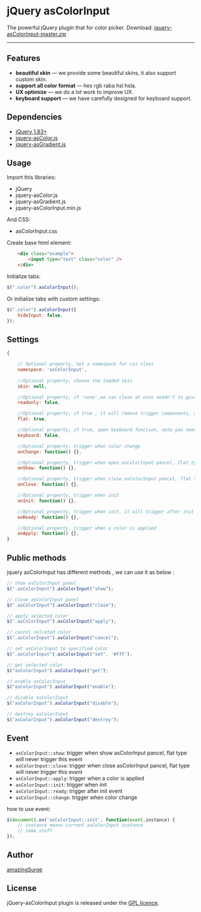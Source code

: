 # jQuery asColorInput

The powerful jQuery plugin that for color picker. 
Download: <a href="https://github.com/amazingSurge/jquery-asColorInput/archive/master.zip">jquery-asColorInput-master.zip</a>

***

## Features

* **beautiful skin** — we provide some beautiful skins, it also support custom skin.
* **support all color format** — hex rgb raba hsl hsla. 
* **UX optimize** — we do a lot work to improve UX.
* **keyboard support** — we have carefully designed for keyboard support.

## Dependencies
* <a href="http://jquery.com/" target="_blank">jQuery 1.83+</a>
* <a href="https://github.com/amazingSurge/jquery-asColor" target="_blank">jquery-asColor.js</a>
* <a href="https://github.com/amazingSurge/jquery-asGradient" target="_blank">jquery-asGradient.js</a>

## Usage

Import this libraries:
* jQuery
* jquery-asColor.js
* jquery-asGradient.js
* jquery-asColorInput.min.js

And CSS:
* asColorInput.css 

Create base html element:
```html
    <div class="example">
        <input type="text" class="color" /> 
    </div>
```

Initialize tabs:
```javascript
$(".color").asColorInput();
```

Or initialize tabs with custom settings:
```javascript
$(".color").asColorInput({
	hideInput: false,
});
```

## Settings

```javascript
{   

    // Optional property, Set a namespace for css class
    namespace: 'asColorInput',
    
    //Optional property, choose the loaded skin
    skin: null,

    //Optional property, if 'none',we can close at once needn't to give time to render css3 transition
    readonly: false,

    //Optional property, if true , it will remove trigger components, and show color panel on the page when page loaded.
    flat: true,

    //Optional property, if true, open keyboard function, note you need load jquery-asColorInput-keyboard.js file first 
    keyboard: false,

    //Optional property, trigger when color change 
    onChange: function() {},

    //Optional property, trigger when open asColorInput pancel, flat type will never trigger this event
    onShow: function() {},

    //Optional property, trigger when close asColorInput pancel, flat type will never trigger this event
    onClose: function() {},

    //Optional property, trigger when init
    onInit: function() {},

    //Optional property, trigger when init, it will trigger after init event
    onReady: function() {},

    //Optional property, trigger when a color is applied
    onApply: function() {},
}
```

## Public methods

jquery asColorInput has different methods , we can use it as below :
```javascript
// show asColorInput panel
$(".asColorInput").asColorInput("show");

// close asColorInput panel
$(".asColorInput").asColorInput("close");

// apply selected color
$(".asColorInput").asColorInput("apply");

// cancel selceted color
$(".asColorInput").asColorInput("cancel");

// set asColorInput to specified color
$(".asColorInput").asColorInput("set", '#fff');

// get selected color
$("asColorInput").asColorInput("get");

// enable asColorInput
$("asColorInput").asColorInput("enable");

// disable asColorInput
$("asColorInput").asColorInput("disable");

// destroy asColorInput
$("asColorInput").asColorInput("destroy");

```

## Event

* <code>asColorInput::show</code>: trigger when show asColorInput pancel, flat type will never trigger this event
* <code>asColorInput::close</code>: trigger when close asColorInput pancel, flat type will never trigger this event
* <code>asColorInput::apply</code>: trigger when a color is applied
* <code>asColorInput::init</code>: trigger when init
* <code>asColorInput::ready</code>: trigger after init event
* <code>asColorInput::change</code>: trigger when color change

how to use event:
```javascript
$(document).on('asColorInput::init', function(event,instance) {
    // instance means current asColorInput instance 
    // some stuff
});
```

## Author
[amazingSurge](http://amazingSurge.com)

## License
jQuery-asColorInput plugin is released under the <a href="https://github.com/amazingSurge/jquery-asColorInput/blob/master/LICENCE.GPL" target="_blank">GPL licence</a>.